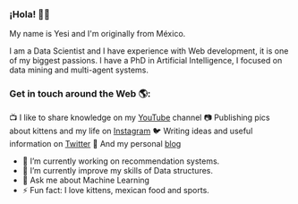 ### ¡Hola! 👋🏼

My name is Yesi and I'm originally from México.

I am a Data Scientist and I have experience with Web development, it is one of my biggest passions. 
I have a PhD in Artificial Intelligence, I focused on data mining and multi-agent systems.

### Get in touch around the Web 🌎:

📺 I like to share knowledge on my [YouTube](https://www.youtube.com/user/silvercorp) channel 
📷 Publishing pics about kittens and my life on [Instagram](https://www.instagram.com/yesidaysb)
🐦 Writing ideas and useful information on [Twitter](https://www.twitter.com/silvercorp)
📝 And my personal [blog](https://www.yesidays.tech)

- 🔭 I’m currently working on recommendation systems.
- 🌱 I’m currently improve my skills of Data structures.
- 💬 Ask me about Machine Learning
- ⚡ Fun fact: I love kittens, mexican food and sports.
